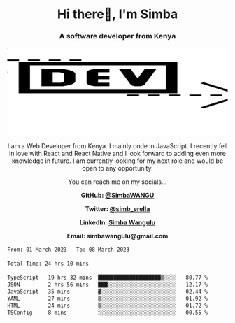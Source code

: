 
<h1 align="center"> Hi there👋, I'm Simba</h1>
<h3 align="center">A software developer from Kenya</h3>

<img src="/arrow-svgrepo-com.svg" margin="auto" width="100%" height="200px">


<p align="center">I am a Web Developer from Kenya. I mainly code in JavaScript. I recently fell in love with React and React Native and I look forward to adding even more knowledge in future. I am currently looking for my next role and would be open to any opportunity.</p>

<p align="center">You can reach me on my socials... </p>

<div align="center">

__<p>  GitHub: [@SimbaWANGU](https://github.com/SimbaWANGU)__  </p>
__<p> Twitter: [@simb_erella](https://twitter.com/simb_erella)__ </p>
__<p> LinkedIn: [Simba Wangulu](https://www.linkedin.com/in/simba-wangulu/)__ </p>
__<p> Email: simbawangulu@gmail.com__ </p>

</div>

<!--START_SECTION:waka-->

```text
From: 01 March 2023 - To: 08 March 2023

Total Time: 24 hrs 10 mins

TypeScript   19 hrs 32 mins  ████████████████████▒░░░░   80.77 %
JSON         2 hrs 56 mins   ███░░░░░░░░░░░░░░░░░░░░░░   12.17 %
JavaScript   35 mins         ▓░░░░░░░░░░░░░░░░░░░░░░░░   02.44 %
YAML         27 mins         ▒░░░░░░░░░░░░░░░░░░░░░░░░   01.92 %
HTML         24 mins         ▒░░░░░░░░░░░░░░░░░░░░░░░░   01.72 %
TSConfig     8 mins          ░░░░░░░░░░░░░░░░░░░░░░░░░   00.55 %
```

<!--END_SECTION:waka-->
